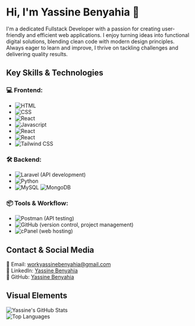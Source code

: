 # Hi, I'm Yassine Benyahia 👋

I'm a dedicated Fullstack Developer with a passion for creating user-friendly and efficient web applications. I enjoy turning ideas into functional digital solutions, blending clean code with modern design principles. Always eager to learn and improve, I thrive on tackling challenges and delivering quality results.

## Key Skills & Technologies

### 💻 Frontend:
- ![HTML](https://img.shields.io/badge/HTML5-E34F26?style=for-the-badge&logo=html5&logoColor=white)
- ![CSS](https://img.shields.io/badge/CSS3-1572B6?style=for-the-badge&logo=css3&logoColor=white) 
- ![React](https://img.shields.io/badge/React-61DAFB?style=for-the-badge&logo=react&logoColor=white)
- ![Javascript](https://shields.io/badge/JavaScript-F7DF1E?logo=JavaScript&logoColor=000&style=flat-square)
- ![React](https://shields.io/badge/-PHP-3776AB?style=flat&logo=php)
- ![React](https://img.shields.io/badge/Bootstrap-563D7C?style=for-the-badge&logo=bootstrap&logoColor=white)
- ![Tailwind CSS](https://img.shields.io/badge/Tailwind%20CSS-38B2AC?style=for-the-badge&logo=tailwind-css&logoColor=white) 

### 🛠️ Backend:
- ![Laravel](https://img.shields.io/badge/Laravel-F55247?style=for-the-badge&logo=laravel&logoColor=white)  (API development)
- ![Python](https://img.shields.io/badge/Python-3776AB?style=for-the-badge&logo=python&logoColor=white) 
- ![MySQL](https://img.shields.io/badge/MySQL-4479A1?style=for-the-badge&logo=mysql&logoColor=white)  ![MongoDB](https://img.shields.io/badge/MongoDB-47A248?style=for-the-badge&logo=mongodb&logoColor=white) 

### 📦 Tools & Workflow:
- ![Postman](https://img.shields.io/badge/Postman-FF6C37?style=for-the-badge&logo=postman&logoColor=white) (API testing)
- ![GitHub](https://img.shields.io/badge/GitHub-181717?style=for-the-badge&logo=github&logoColor=white) (version control, project management)
- ![cPanel](https://img.shields.io/badge/cPanel-FF6C2C?style=for-the-badge&logo=cpanel&logoColor=white)  (web hosting)



## Contact & Social Media

📧 Email: [workyassinebenyahia@gmail.com](mailto:workyassinebenyahia@gmail.com)  
💼 LinkedIn: [Yassine Benyahia](https://www.linkedin.com/in/yassine-benyahia-3829b326a/)  
📂 GitHub: [Yassine Benyahia ](https://github.com/claycode04)

## Visual Elements

![Yassine's GitHub Stats](https://github-readme-stats.vercel.app/api?username=claycode04&show_icons=true&theme=radical)  
![Top Languages](https://github-readme-stats.vercel.app/api/top-langs/?username=claycode04&layout=compact&theme=radical)
